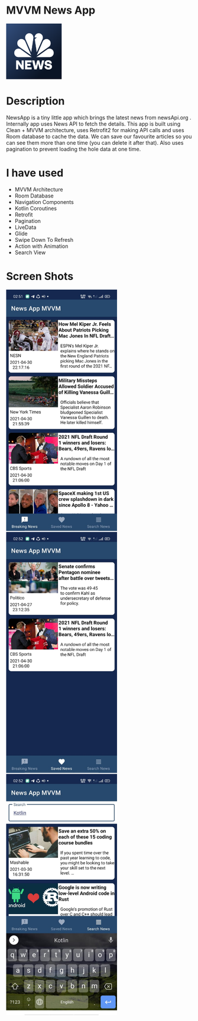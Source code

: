 # MVVM News App
<img src = "screen%20shots/icon.png" width = "150">

# Description
NewsApp is a tiny little app which brings the latest news from newsApi.org . Internally app uses News API to fetch the details.
This app is built using Clean + MVVM architecture, uses Retrofit2 for making API calls and uses Room database to cache the data.
We can save our favourite articles so you can see them more than one time (you can delete it after that). 
Also uses pagination to prevent loading the hole data at one time.

# I have used
- MVVM Architecture
- Room Database
- Navigation Components
- Kotlin Coroutines
- Retrofit
- Pagination
- LiveData
- Glide
- Swipe Down To Refresh
- Action with Animation
- Search View

# Screen Shots
<img src = "screen%20shots/home.jpeg" width = "300">
<img src = "screen%20shots/saved.jpeg" width = "300">
<img src = "screen%20shots/search.jpeg" width = "300">



